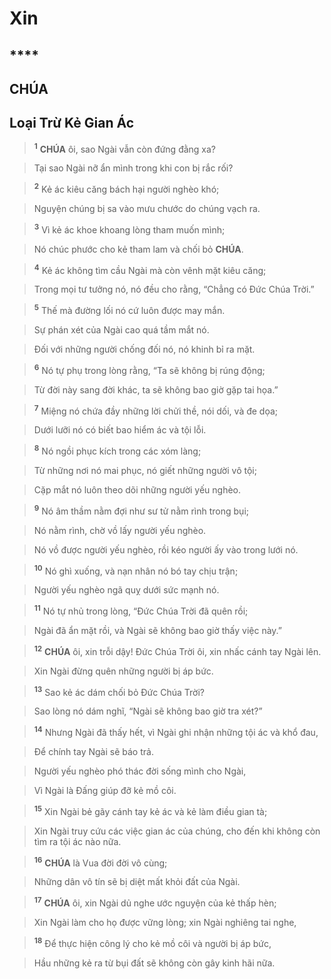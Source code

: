# Xin

## ****

## CHÚA

## Loại Trừ Kẻ Gian Ác

> <sup><b>1</b></sup> **CHÚA** ôi, sao Ngài vẫn còn đứng đằng xa?
>


> Tại sao Ngài nỡ ẩn mình trong khi con bị rắc rối?
>


> <sup><b>2</b></sup> Kẻ ác kiêu căng bách hại người nghèo khó;
>


> Nguyện chúng bị sa vào mưu chước do chúng vạch ra.
>


> <sup><b>3</b></sup> Vì kẻ ác khoe khoang lòng tham muốn mình;
>


> Nó chúc phước cho kẻ tham lam và chối bỏ **CHÚA**.
>


> <sup><b>4</b></sup> Kẻ ác không tìm cầu Ngài mà còn vênh mặt kiêu căng;
>


> Trong mọi tư tưởng nó, nó đều cho rằng, “Chẳng có Đức Chúa Trời.”
>


> <sup><b>5</b></sup> Thế mà đường lối nó cứ luôn được may mắn.
>


> Sự phán xét của Ngài cao quá tầm mắt nó.
>


> Đối với những người chống đối nó, nó khinh bỉ ra mặt.
>


> <sup><b>6</b></sup> Nó tự phụ trong lòng rằng, “Ta sẽ không bị rúng động;
>


> Từ đời này sang đời khác, ta sẽ không bao giờ gặp tai họa.”
>


> <sup><b>7</b></sup> Miệng nó chứa đầy những lời chửi thề, nói dối, và đe dọa;
>


> Dưới lưỡi nó có biết bao hiểm ác và tội lỗi.
>


> <sup><b>8</b></sup> Nó ngồi phục kích trong các xóm làng;
>


> Từ những nơi nó mai phục, nó giết những người vô tội;
>


> Cặp mắt nó luôn theo dõi những người yếu nghèo.
>


> <sup><b>9</b></sup> Nó âm thầm nằm đợi như sư tử nằm rình trong bụi;
>


> Nó nằm rình, chờ vồ lấy người yếu nghèo.
>


> Nó vồ được người yếu nghèo, rồi kéo người ấy vào trong lưới nó.
>


> <sup><b>10</b></sup> Nó ghì xuống, và nạn nhân nó bó tay chịu trận;
>


> Người yếu nghèo ngã quỵ dưới sức mạnh nó.
>


> <sup><b>11</b></sup> Nó tự nhủ trong lòng, “Đức Chúa Trời đã quên rồi;
>


> Ngài đã ẩn mặt rồi, và Ngài sẽ không bao giờ thấy việc này.”
>


> <sup><b>12</b></sup> **CHÚA** ôi, xin trỗi dậy! Đức Chúa Trời ôi, xin nhấc cánh tay Ngài lên.
>


> Xin Ngài đừng quên những người bị áp bức.
>


> <sup><b>13</b></sup> Sao kẻ ác dám chối bỏ Đức Chúa Trời?
>


> Sao lòng nó dám nghĩ, “Ngài sẽ không bao giờ tra xét?”
>


> <sup><b>14</b></sup> Nhưng Ngài đã thấy hết, vì Ngài ghi nhận những tội ác và khổ đau,
>


> Để chính tay Ngài sẽ báo trả.
>


> Người yếu nghèo phó thác đời sống mình cho Ngài,
>


> Vì Ngài là Đấng giúp đỡ kẻ mồ côi.
>


> <sup><b>15</b></sup> Xin Ngài bẻ gãy cánh tay kẻ ác và kẻ làm điều gian tà;
>


> Xin Ngài truy cứu các việc gian ác của chúng, cho đến khi không còn tìm ra tội ác nào nữa.
>


> <sup><b>16</b></sup> **CHÚA** là Vua đời đời vô cùng;
>


> Những dân vô tín sẽ bị diệt mất khỏi đất của Ngài.
>


> <sup><b>17</b></sup> **CHÚA** ôi, xin Ngài dủ nghe ước nguyện của kẻ thấp hèn;
>


> Xin Ngài làm cho họ được vững lòng; xin Ngài nghiêng tai nghe,
>


> <sup><b>18</b></sup> Để thực hiện công lý cho kẻ mồ côi và người bị áp bức,
>


> Hầu những kẻ ra từ bụi đất sẽ không còn gây kinh hãi nữa.
>